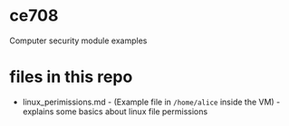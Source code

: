 # ce708
Computer security module examples

# files in this repo
* linux_perimissions.md - (Example file in ```/home/alice``` inside the VM) - explains some basics about linux file permissions
